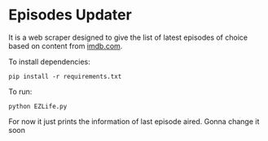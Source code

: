# Episodes Updater

It is a web scraper designed to give the list of latest episodes of choice based on content from [imdb.com]("https://www.imdb.com/").

To install dependencies:

```
pip install -r requirements.txt
```
To run:

```
python EZLife.py
```

For now it just prints the information of last episode aired. 
Gonna change it soon